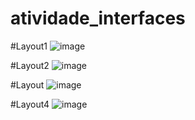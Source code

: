 # atividade_interfaces

#Layout1
![image](https://github.com/jinkijack/flutter_layouts/assets/63086447/08240ba6-c8c1-4887-8c40-e3aee654b858)


#Layout2
![image](https://github.com/jinkijack/flutter_layouts/assets/63086447/a7277d81-3afa-4e6d-851f-26e8e7b5d776)


#Layout
![image](https://github.com/jinkijack/flutter_layouts/assets/63086447/0c4bb77d-dea2-437f-aa08-dfb0d095f7c6)


#Layout4
![image](https://github.com/jinkijack/flutter_layouts/assets/63086447/e8623c89-74be-4de1-a482-9c24f21ce2cf)
